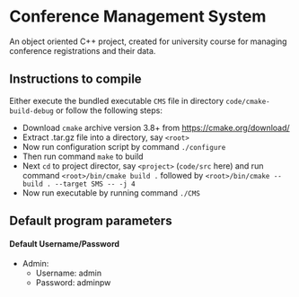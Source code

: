 # Conference Management System

An object oriented C++ project, created for university course for managing conference registrations and their data.

## Instructions to compile
Either execute the bundled executable `CMS` file in directory `code/cmake-build-debug` or follow the following steps:
- Download `cmake` archive version 3.8+ from https://cmake.org/download/
- Extract .tar.gz file into a directory, say ``<root>``
- Now run configuration script by command `./configure`
- Then run command `make` to build
- Next `cd` to project director, say `<project>` (`code/src` here) and run command `<root>/bin/cmake build .` followed by `<root>/bin/cmake --build . --target SMS -- -j 4`
- Now run executable by running command `./CMS`

## Default program parameters

#### Default Username/Password

- Admin:
    - Username: admin
    - Password: adminpw